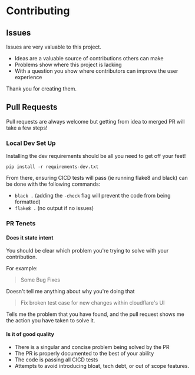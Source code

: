 # Contributing

## Issues

Issues are very valuable to this project.

  - Ideas are a valuable source of contributions others can make
  - Problems show where this project is lacking
  - With a question you show where contributors can improve the user
    experience

Thank you for creating them.

## Pull Requests

Pull requests are always welcome but getting from idea to merged PR will take a few steps!

### Local Dev Set Up

Installing the dev requirements should be all you need to get off your feet!

`pip install -r requirements-dev.txt`

From there, ensuring CICD tests will pass (ie running flake8 and black) can be done with the following commands:
- `black .` (adding the `-check` flag will prevent the code from being formatted)
- `flake8 .` (no output if no issues)


### PR Tenets

#### Does it state intent

You should be clear which problem you're trying to solve with your
contribution.

For example:

> Some Bug Fixes

Doesn't tell me anything about why you're doing that

> Fix broken test case for new changes within cloudflare's UI

Tells me the problem that you have found, and the pull request shows me
the action you have taken to solve it.

#### Is it of good quality

  - There is a singular and concise problem being solved by the PR
  - The PR is properly documented to the best of your ability
  - The code is passing all CICD tests
  - Attempts to avoid introducing bloat, tech debt, or out of scope features.
